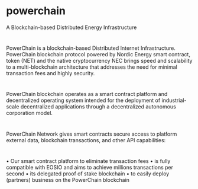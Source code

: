 # powerchain
A Blockchain-based Distributed Energy Infrastructure
#
#
PowerChain is a blockchain-based Distributed Internet Infrastructure. PowerChain blockchain protocol powered by Nordic Energy smart contract, token (NET) and the native cryptocurrency NEC brings speed and scalability to a multi-blockchain architecture that addresses the need for minimal transaction fees and highly security.
#
PowerChain blockchain operates as a smart contract platform and decentralized operating system intended for the deployment of industrial-scale decentralized applications through a decentralized autonomous corporation model.
#
PowerChain Network gives smart contracts secure access to platform external data, blockchain transactions, and other API capabilities:
#
•	Our smart contract platform to eliminate transaction fees
•	is fully compatible with EOSIO and aims to achieve millions transactions per second
•	its delegated proof of stake blockchain
•	to easily deploy (partners) business on the PowerChain blockchain
#
